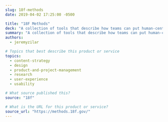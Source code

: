 ```yaml
---
slug: 18f-methods
date: 2019-04-02 17:25:00 -0500

title: "18F Methods"
deck: "A collection of tools that describe how teams can put human-centered design into practice."
summary: "A collection of tools that describe how teams can put human-centered design into practice."
authors:
  - jeremyzilar

# Topics that best describe this product or service
topics:
  - content-strategy
  - design
  - product-and-project-management
  - research
  - user-experience
  - usability

# What source published this?
source: "18f"

# What is the URL for this product or service?
source_url: "https://methods.18f.gov/"
---
```

